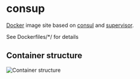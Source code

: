 consup
======

[Docker](http://docker.io) image site based on [consul](https://www.consul.io/) and [supervisor](http://supervisord.org/).

See Dockerfiles/*/ for details


## Container structure

![Container structure](master/doc/consup.png)
